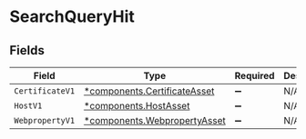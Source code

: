 # SearchQueryHit


## Fields

| Field                                                                       | Type                                                                        | Required                                                                    | Description                                                                 |
| --------------------------------------------------------------------------- | --------------------------------------------------------------------------- | --------------------------------------------------------------------------- | --------------------------------------------------------------------------- |
| `CertificateV1`                                                             | [*components.CertificateAsset](../../models/components/certificateasset.md) | :heavy_minus_sign:                                                          | N/A                                                                         |
| `HostV1`                                                                    | [*components.HostAsset](../../models/components/hostasset.md)               | :heavy_minus_sign:                                                          | N/A                                                                         |
| `WebpropertyV1`                                                             | [*components.WebpropertyAsset](../../models/components/webpropertyasset.md) | :heavy_minus_sign:                                                          | N/A                                                                         |